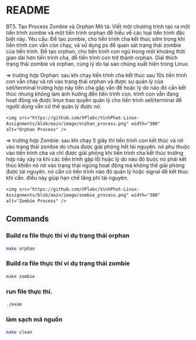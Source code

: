 # README

BT5. Tạo Process Zombie và Orphan
Mô tả: Viết một chương trình tạo ra một tiến trình zombie và một tiến trình orphan để hiểu về các loại tiến trình đặc biệt này.
Yêu cầu:
Để tạo zombie, cho tiến trình cha kết thúc sớm trong khi tiến trình con vẫn còn chạy, và sử dụng ps để quan sát trạng thái zombie của tiến trình.
Để tạo orphan, cho tiến trình con ngủ trong một khoảng thời gian dài hơn tiến trình cha, để tiến trình con trở thành orphan.
Giải thích trạng thái zombie và orphan, cùng lý do tại sao chúng xuất hiện trong Linux.

=> trường hợp Orphan:
    sau khi chạy tiến trình cha kết thúc sau 10s tiến trình con vẫn chạy và rơi vào trạng thái orphan và được sự quản lý của sell/terminal
    trường hợp này tiến cha gặp vấn đề hoặc lý do nào đó cần kết thúc nhưng không làm ảnh hưởng đến tiến trình con.
    trình con vẫn đang hoạt động và được linux trao quyền quản lý cho tiến trình sell/terminal để người dùng vẫn có thể quản lý được nó.

    <img src="https://github.com/VPlabc/VinhPhat-Linux-Assignments/blob/main/image/orphan_process.png" width="300" alt="Orphan Process" />

=> trường hợp Zombie:
    sau khi chạy 5 giây thì tiến trình con kết thúc và rơi vào trạng thái zombie do chưa được giải phóng hết tài nguyên. 
    nó phụ thuộc vào tiến trình cha và chỉ được giải phóng khi tiến trình cha kết thúc 
    trường hợp này xảy ra khi các tiến trình gặp lỗi hoặc lý do nào đó buộc nó phải kết thúc khiến nó rơi vào trạng thái ngừng hoạt động mà không thể giải phóng được tài nguyên.
    nó cần có tiến trình nào đó quản lý hoặc signal để kết thúc khi cần. điều này giúp hạn chế lãng phí tài nguyên.

    <img src="https://github.com/VPlabc/VinhPhat-Linux-Assignments/blob/main/image/zombie_process.png" width="300" alt="Zombie Process" />

## Commands

### Build ra file thực thi ví dụ trạng thái orphan
```bash
make orphan
```

### Build ra file thực thi ví dụ trạng thái zombie
```bash
make zombie
```

### run file thực thi.
```bash
./exam
```

### làm sạch mã nguồn
```bash
make clean
```
